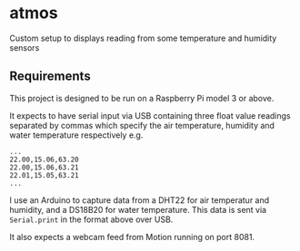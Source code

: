 # atmos

Custom setup to displays reading from some temperature and humidity sensors

## Requirements

This project is designed to be run on a Raspberry Pi model 3 or above.

It expects to have serial input via USB containing three float value readings separated by commas which specify the air temperature, humidity and water temperature respectively e.g.

```
...
22.00,15.06,63.20
22.00,15.06,63.21
22.01,15.05,63.21
...
```

I use an Arduino to capture data from a DHT22 for air temperatur and humidity, and a DS18B20 for water temperature. This data is sent via `Serial.print` in the format above over USB.

It also expects a webcam feed from Motion running on port 8081.
